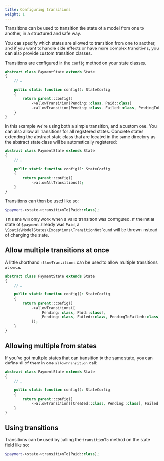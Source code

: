 ```yaml
---
title: Configuring transitions
weight: 1
---
```


Transitions can be used to transition the state of a model from one to another, in a structured and safe way.

You can specify which states are allowed to transition from one to another, and if you want to handle side effects or have more complex transitions, you can also provide custom transition classes.

Transitions are configured in the `config` method on your state classes.

```php
abstract class PaymentState extends State
{
    // …

    public static function config(): StateConfig
    {
        return parent::config()
            ->allowTransition(Pending::class, Paid::class)
            ->allowTransition(Pending::class, Failed::class, PendingToFailed::class);
    }
}
```

In this example we're using both a simple transition, and a custom one. You can also allow all transitions for all registered states. Concrete states extending the abstract state class that are located in the same directory as the abstract state class will be automatically registered:

```php
abstract class PaymentState extends State
{
    // …

    public static function config(): StateConfig
    {
        return parent::config()
            ->allowAllTransitions();
    }
}
```

Transitions can then be used like so:

```php
$payment->state->transitionTo(Paid::class);
```

This line will only work when a valid transition was configured. If the initial state of `$payment` already was `Paid`, a `\Spatie\ModelStates\Exceptions\TransitionNotFound` will be thrown instead of changing the state. 

## Allow multiple transitions at once

A little shorthand `allowTransitions` can be used to allow multiple transitions at once:

```php
abstract class PaymentState extends State
{
    // …

    public static function config(): StateConfig
    {
        return parent::config()
            ->allowTransitions([
                [Pending::class, Paid::class],
                [Pending::class, Failed::class, PendingToFailed::class],
            ]);
    }
}
```

## Allowing multiple from states

If you've got multiple states that can transition to the same state, you can define all of them in one `allowTransition` call:

```php
abstract class PaymentState extends State
{
    // …

    public static function config(): StateConfig
    {
        return parent::config()
            ->allowTransition([Created::class, Pending::class], Failed::class, ToFailed::class);
    }
}
```

## Using transitions

Transitions can be used by calling the `transitionTo` method on the state field like so:

```php
$payment->state->transitionTo(Paid::class);
```
